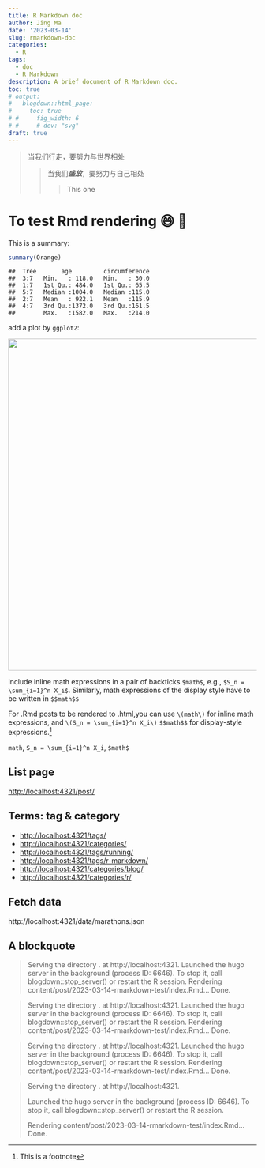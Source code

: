 ```yaml
---
title: R Markdown doc
author: Jing Ma
date: '2023-03-14'
slug: rmarkdown-doc
categories:
  - R
tags:
  - doc
  - R Markdown
description: A brief document of R Markdown doc.
toc: true
# output:
#   blogdown::html_page:
#     toc: true
# #     fig_width: 6
# #     # dev: "svg"
draft: true
---
```


> 当我们行走，要努力与世界相处
>
>> 当我们***盛放***，要努力与自己相处
>>> This one

# To test Rmd rendering :smile: :rabbit2:

This is a summary:


```r
summary(Orange)
```

```
##  Tree       age         circumference  
##  3:7   Min.   : 118.0   Min.   : 30.0  
##  1:7   1st Qu.: 484.0   1st Qu.: 65.5  
##  5:7   Median :1004.0   Median :115.0  
##  2:7   Mean   : 922.1   Mean   :115.9  
##  4:7   3rd Qu.:1372.0   3rd Qu.:161.5  
##        Max.   :1582.0   Max.   :214.0
```

add a plot by `ggplot2`:

<img src="{{< blogdown/postref >}}index_files/figure-html/line-1.png" width="672" />

include inline math expressions in a pair of backticks `$math$`, e.g., `$S_n = \sum_{i=1}^n X_i$`. Similarly, math expressions of the display style have to be written in `$$math$$`

For .Rmd posts to be rendered to .html,you can use `\(math\)` for inline math expressions, and `\(S_n = \sum_{i=1}^n X_i\)` `$$math$$` for display-style expressions.[^1]

[^1]: This is a footnote

`math`, `S_n = \sum_{i=1}^n X_i`, `$math$`

## List page

<http://localhost:4321/post/>


## Terms: tag & category

- <http://localhost:4321/tags/>
- <http://localhost:4321/categories/>
- <http://localhost:4321/tags/running/>
- <http://localhost:4321/tags/r-markdown/>
- <http://localhost:4321/categories/blog/>
- <http://localhost:4321/categories/r/>

## Fetch data

http://localhost:4321/data/marathons.json

## A blockquote

> Serving the directory . at http://localhost:4321. Launched the hugo server in the background (process ID: 6646). To stop it, call blogdown::stop_server() or restart the R session.
Rendering content/post/2023-03-14-rmarkdown-test/index.Rmd... Done.

> Serving the directory . at http://localhost:4321.
> Launched the hugo server in the background (process ID: 6646). To stop it, call blogdown::stop_server() or restart the R session.
> Rendering content/post/2023-03-14-rmarkdown-test/index.Rmd... Done.

>   Serving the directory . at http://localhost:4321.
>   Launched the hugo server in the background (process ID: 6646). To stop it, call blogdown::stop_server() or restart the R session.
>   Rendering content/post/2023-03-14-rmarkdown-test/index.Rmd... Done.

> Serving the directory . at http://localhost:4321.
>
> Launched the hugo server in the background (process ID: 6646). To stop it, call blogdown::stop_server() or restart the R session.
>
> Rendering content/post/2023-03-14-rmarkdown-test/index.Rmd... Done.
